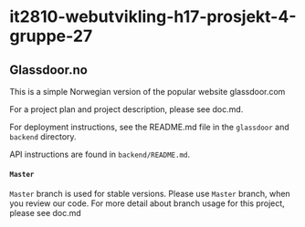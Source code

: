 # it2810-webutvikling-h17-prosjekt-4-gruppe-27

## Glassdoor.no
This is a simple Norwegian version of the popular website glassdoor.com

For a project plan and project description, please see doc.md.

For deployment instructions, see the README.md file in the `glassdoor` and `backend` directory. 

API instructions are found in `backend/README.md`.

#### `Master`
`Master` branch is used for stable versions. 
Please use `Master` branch, when you review our code.
For more detail about branch usage for this project, please see doc.md



